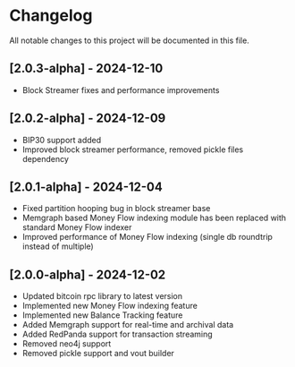 # Changelog

All notable changes to this project will be documented in this file.

## [2.0.3-alpha] - 2024-12-10
- Block Streamer fixes and performance improvements

## [2.0.2-alpha] - 2024-12-09
- BIP30 support added
- Improved block streamer performance, removed pickle files dependency

## [2.0.1-alpha] - 2024-12-04
- Fixed partition hooping bug in block streamer base
- Memgraph based Money Flow indexing module has been replaced with standard Money Flow indexer
- Improved performance of Money Flow indexing (single db roundtrip instead of multiple)

## [2.0.0-alpha] - 2024-12-02
- Updated bitcoin rpc library to latest version
- Implemented new Money Flow indexing feature
- Implemented new Balance Tracking feature
- Added Memgraph support for real-time and archival data
- Added RedPanda support for transaction streaming
- Removed neo4j support
- Removed pickle support and vout builder
 